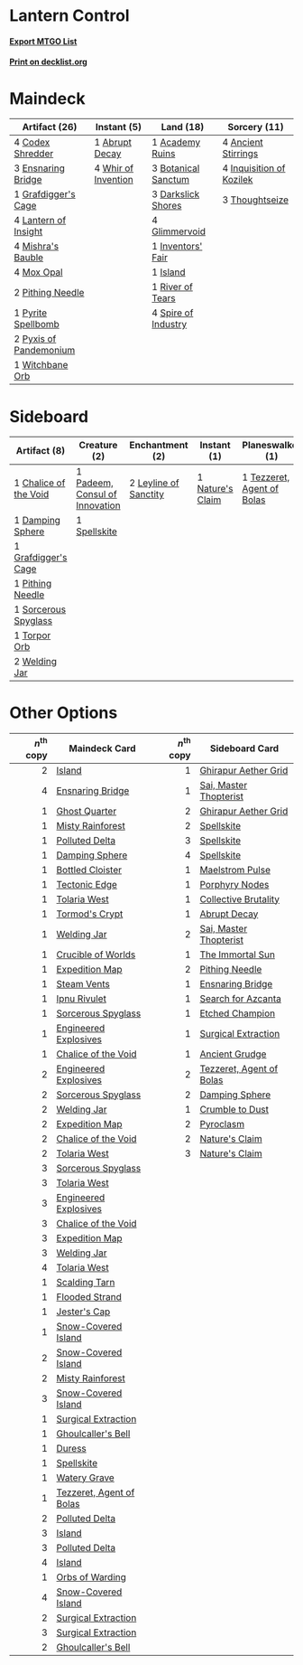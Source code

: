 # Lantern Control

#### [Export MTGO List](../collection/Lantern%20Control/Lantern%20Control.txt)
#### [Print on decklist.org](http://decklist.org/?deckmain=1%09Abrupt%20Decay%0A1%09Academy%20Ruins%0A4%09Ancient%20Stirrings%0A3%09Botanical%20Sanctum%0A4%09Codex%20Shredder%0A3%09Darkslick%20Shores%0A3%09Ensnaring%20Bridge%0A4%09Glimmervoid%0A1%09Grafdigger's%20Cage%0A4%09Inquisition%20of%20Kozilek%0A1%09Inventors'%20Fair%0A1%09Island%0A4%09Lantern%20of%20Insight%0A4%09Mishra's%20Bauble%0A4%09Mox%20Opal%0A2%09Pithing%20Needle%0A1%09Pyrite%20Spellbomb%0A2%09Pyxis%20of%20Pandemonium%0A1%09River%20of%20Tears%0A4%09Spire%20of%20Industry%0A3%09Thoughtseize%0A4%09Whir%20of%20Invention%0A1%09Witchbane%20Orb&deckside=1%09Chalice%20of%20the%20Void%0A1%09Damping%20Sphere%0A1%09Grafdigger's%20Cage%0A2%09Leyline%20of%20Sanctity%0A1%09Nature's%20Claim%0A1%09Padeem,%20Consul%20of%20Innovation%0A1%09Pithing%20Needle%0A1%09Pyroclasm%0A1%09Sorcerous%20Spyglass%0A1%09Spellskite%0A1%09Tezzeret,%20Agent%20of%20Bolas%0A1%09Torpor%20Orb%0A2%09Welding%20Jar)
# Maindeck

|                                          Artifact (26)                                          |                                         Instant (5)                                          |                                          Land (18)                                           |                                           Sorcery (11)                                            |
|-------------------------------------------------------------------------------------------------|----------------------------------------------------------------------------------------------|----------------------------------------------------------------------------------------------|---------------------------------------------------------------------------------------------------|
|4 [Codex Shredder](http://gatherer.wizards.com/Pages/Card/Details.aspx?multiverseid=253635)      |1 [Abrupt Decay](http://gatherer.wizards.com/Pages/Card/Details.aspx?multiverseid=425971)     |1 [Academy Ruins](http://gatherer.wizards.com/Pages/Card/Details.aspx?multiverseid=370424)    |4 [Ancient Stirrings](http://gatherer.wizards.com/Pages/Card/Details.aspx?multiverseid=442148)     |
|3 [Ensnaring Bridge](http://gatherer.wizards.com/Pages/Card/Details.aspx?multiverseid=442213)    |4 [Whir of Invention](http://gatherer.wizards.com/Pages/Card/Details.aspx?multiverseid=423716)|3 [Botanical Sanctum](http://gatherer.wizards.com/Pages/Card/Details.aspx?multiverseid=417817)|4 [Inquisition of Kozilek](http://gatherer.wizards.com/Pages/Card/Details.aspx?multiverseid=425900)|
|1 [Grafdigger's Cage](http://gatherer.wizards.com/Pages/Card/Details.aspx?multiverseid=426046)   |                                                                                              |3 [Darkslick Shores](http://gatherer.wizards.com/Pages/Card/Details.aspx?multiverseid=209400) |3 [Thoughtseize](http://gatherer.wizards.com/Pages/Card/Details.aspx?multiverseid=438676)          |
|4 [Lantern of Insight](http://gatherer.wizards.com/Pages/Card/Details.aspx?multiverseid=73927)   |                                                                                              |4 [Glimmervoid](http://gatherer.wizards.com/Pages/Card/Details.aspx?multiverseid=370425)      |                                                                                                   |
|4 [Mishra's Bauble](http://gatherer.wizards.com/Pages/Card/Details.aspx?multiverseid=438787)     |                                                                                              |1 [Inventors' Fair](http://gatherer.wizards.com/Pages/Card/Details.aspx?multiverseid=417820)  |                                                                                                   |
|4 [Mox Opal](http://gatherer.wizards.com/Pages/Card/Details.aspx?multiverseid=397719)            |                                                                                              |1 [Island](http://gatherer.wizards.com/Pages/Card/Details.aspx?multiverseid=439602)           |                                                                                                   |
|2 [Pithing Needle](http://gatherer.wizards.com/Pages/Card/Details.aspx?multiverseid=425815)      |                                                                                              |1 [River of Tears](http://gatherer.wizards.com/Pages/Card/Details.aspx?multiverseid=438812)   |                                                                                                   |
|1 [Pyrite Spellbomb](http://gatherer.wizards.com/Pages/Card/Details.aspx?multiverseid=370512)    |                                                                                              |4 [Spire of Industry](http://gatherer.wizards.com/Pages/Card/Details.aspx?multiverseid=423851)|                                                                                                   |
|2 [Pyxis of Pandemonium](http://gatherer.wizards.com/Pages/Card/Details.aspx?multiverseid=373669)|                                                                                              |                                                                                              |                                                                                                   |
|1 [Witchbane Orb](http://gatherer.wizards.com/Pages/Card/Details.aspx?multiverseid=233240)       |                                                                                              |                                                                                              |                                                                                                   |


# Sideboard

|                                          Artifact (8)                                          |                                              Creature (2)                                               |                                        Enchantment (2)                                         |                                        Instant (1)                                        |                                          Planeswalker (1)                                           |                                    Sorcery (1)                                     |
|------------------------------------------------------------------------------------------------|---------------------------------------------------------------------------------------------------------|------------------------------------------------------------------------------------------------|-------------------------------------------------------------------------------------------|-----------------------------------------------------------------------------------------------------|------------------------------------------------------------------------------------|
|1 [Chalice of the Void](http://gatherer.wizards.com/Pages/Card/Details.aspx?multiverseid=370411)|1 [Padeem, Consul of Innovation](http://gatherer.wizards.com/Pages/Card/Details.aspx?multiverseid=417632)|2 [Leyline of Sanctity](http://gatherer.wizards.com/Pages/Card/Details.aspx?multiverseid=397677)|1 [Nature's Claim](http://gatherer.wizards.com/Pages/Card/Details.aspx?multiverseid=438743)|1 [Tezzeret, Agent of Bolas](http://gatherer.wizards.com/Pages/Card/Details.aspx?multiverseid=214065)|1 [Pyroclasm](http://gatherer.wizards.com/Pages/Card/Details.aspx?multiverseid=4354)|
|1 [Damping Sphere](http://gatherer.wizards.com/Pages/Card/Details.aspx?multiverseid=443101)     |1 [Spellskite](http://gatherer.wizards.com/Pages/Card/Details.aspx?multiverseid=397743)                  |                                                                                                |                                                                                           |                                                                                                     |                                                                                    |
|1 [Grafdigger's Cage](http://gatherer.wizards.com/Pages/Card/Details.aspx?multiverseid=426046)  |                                                                                                         |                                                                                                |                                                                                           |                                                                                                     |                                                                                    |
|1 [Pithing Needle](http://gatherer.wizards.com/Pages/Card/Details.aspx?multiverseid=425815)     |                                                                                                         |                                                                                                |                                                                                           |                                                                                                     |                                                                                    |
|1 [Sorcerous Spyglass](http://gatherer.wizards.com/Pages/Card/Details.aspx?multiverseid=435407) |                                                                                                         |                                                                                                |                                                                                           |                                                                                                     |                                                                                    |
|1 [Torpor Orb](http://gatherer.wizards.com/Pages/Card/Details.aspx?multiverseid=233069)         |                                                                                                         |                                                                                                |                                                                                           |                                                                                                     |                                                                                    |
|2 [Welding Jar](http://gatherer.wizards.com/Pages/Card/Details.aspx?multiverseid=48328)         |                                                                                                         |                                                                                                |                                                                                           |                                                                                                     |                                                                                    |


# Other Options

|*n*<sup>th</sup> copy|                                           Maindeck Card                                           |*n*<sup>th</sup> copy|                                          Sideboard Card                                           |
|--------------------:|---------------------------------------------------------------------------------------------------|--------------------:|---------------------------------------------------------------------------------------------------|
|                    2|[Island](http://gatherer.wizards.com/Pages/Card/Details.aspx?multiverseid=439602)                  |                    1|[Ghirapur Aether Grid](http://gatherer.wizards.com/Pages/Card/Details.aspx?multiverseid=398517)    |
|                    4|[Ensnaring Bridge](http://gatherer.wizards.com/Pages/Card/Details.aspx?multiverseid=442213)        |                    1|[Sai, Master Thopterist](http://gatherer.wizards.com/Pages/Card/Details.aspx?multiverseid=447205)  |
|                    1|[Ghost Quarter](http://gatherer.wizards.com/Pages/Card/Details.aspx?multiverseid=430470)           |                    2|[Ghirapur Aether Grid](http://gatherer.wizards.com/Pages/Card/Details.aspx?multiverseid=398517)    |
|                    1|[Misty Rainforest](http://gatherer.wizards.com/Pages/Card/Details.aspx?multiverseid=426065)        |                    2|[Spellskite](http://gatherer.wizards.com/Pages/Card/Details.aspx?multiverseid=397743)              |
|                    1|[Polluted Delta](http://gatherer.wizards.com/Pages/Card/Details.aspx?multiverseid=405104)          |                    3|[Spellskite](http://gatherer.wizards.com/Pages/Card/Details.aspx?multiverseid=397743)              |
|                    1|[Damping Sphere](http://gatherer.wizards.com/Pages/Card/Details.aspx?multiverseid=443101)          |                    4|[Spellskite](http://gatherer.wizards.com/Pages/Card/Details.aspx?multiverseid=397743)              |
|                    1|[Bottled Cloister](http://gatherer.wizards.com/Pages/Card/Details.aspx?multiverseid=89018)         |                    1|[Maelstrom Pulse](http://gatherer.wizards.com/Pages/Card/Details.aspx?multiverseid=370521)         |
|                    1|[Tectonic Edge](http://gatherer.wizards.com/Pages/Card/Details.aspx?multiverseid=409575)           |                    1|[Porphyry Nodes](http://gatherer.wizards.com/Pages/Card/Details.aspx?multiverseid=124470)          |
|                    1|[Tolaria West](http://gatherer.wizards.com/Pages/Card/Details.aspx?multiverseid=416755)            |                    1|[Collective Brutality](http://gatherer.wizards.com/Pages/Card/Details.aspx?multiverseid=414380)    |
|                    1|[Tormod's Crypt](http://gatherer.wizards.com/Pages/Card/Details.aspx?multiverseid=389723)          |                    1|[Abrupt Decay](http://gatherer.wizards.com/Pages/Card/Details.aspx?multiverseid=425971)            |
|                    1|[Welding Jar](http://gatherer.wizards.com/Pages/Card/Details.aspx?multiverseid=48328)              |                    2|[Sai, Master Thopterist](http://gatherer.wizards.com/Pages/Card/Details.aspx?multiverseid=447205)  |
|                    1|[Crucible of Worlds](http://gatherer.wizards.com/Pages/Card/Details.aspx?multiverseid=420598)      |                    1|[The Immortal Sun](http://gatherer.wizards.com/Pages/Card/Details.aspx?multiverseid=439844)        |
|                    1|[Expedition Map](http://gatherer.wizards.com/Pages/Card/Details.aspx?multiverseid=397742)          |                    2|[Pithing Needle](http://gatherer.wizards.com/Pages/Card/Details.aspx?multiverseid=425815)          |
|                    1|[Steam Vents](http://gatherer.wizards.com/Pages/Card/Details.aspx?multiverseid=405109)             |                    1|[Ensnaring Bridge](http://gatherer.wizards.com/Pages/Card/Details.aspx?multiverseid=442213)        |
|                    1|[Ipnu Rivulet](http://gatherer.wizards.com/Pages/Card/Details.aspx?multiverseid=430869)            |                    1|[Search for Azcanta](http://gatherer.wizards.com/Pages/Card/Details.aspx?multiverseid=435226)      |
|                    1|[Sorcerous Spyglass](http://gatherer.wizards.com/Pages/Card/Details.aspx?multiverseid=435407)      |                    1|[Etched Champion](http://gatherer.wizards.com/Pages/Card/Details.aspx?multiverseid=397710)         |
|                    1|[Engineered Explosives](http://gatherer.wizards.com/Pages/Card/Details.aspx?multiverseid=370549)   |                    1|[Surgical Extraction](http://gatherer.wizards.com/Pages/Card/Details.aspx?multiverseid=397706)     |
|                    1|[Chalice of the Void](http://gatherer.wizards.com/Pages/Card/Details.aspx?multiverseid=370411)     |                    1|[Ancient Grudge](http://gatherer.wizards.com/Pages/Card/Details.aspx?multiverseid=425913)          |
|                    2|[Engineered Explosives](http://gatherer.wizards.com/Pages/Card/Details.aspx?multiverseid=370549)   |                    2|[Tezzeret, Agent of Bolas](http://gatherer.wizards.com/Pages/Card/Details.aspx?multiverseid=214065)|
|                    2|[Sorcerous Spyglass](http://gatherer.wizards.com/Pages/Card/Details.aspx?multiverseid=435407)      |                    2|[Damping Sphere](http://gatherer.wizards.com/Pages/Card/Details.aspx?multiverseid=443101)          |
|                    2|[Welding Jar](http://gatherer.wizards.com/Pages/Card/Details.aspx?multiverseid=48328)              |                    1|[Crumble to Dust](http://gatherer.wizards.com/Pages/Card/Details.aspx?multiverseid=401850)         |
|                    2|[Expedition Map](http://gatherer.wizards.com/Pages/Card/Details.aspx?multiverseid=397742)          |                    2|[Pyroclasm](http://gatherer.wizards.com/Pages/Card/Details.aspx?multiverseid=4354)                 |
|                    2|[Chalice of the Void](http://gatherer.wizards.com/Pages/Card/Details.aspx?multiverseid=370411)     |                    2|[Nature's Claim](http://gatherer.wizards.com/Pages/Card/Details.aspx?multiverseid=438743)          |
|                    2|[Tolaria West](http://gatherer.wizards.com/Pages/Card/Details.aspx?multiverseid=416755)            |                    3|[Nature's Claim](http://gatherer.wizards.com/Pages/Card/Details.aspx?multiverseid=438743)          |
|                    3|[Sorcerous Spyglass](http://gatherer.wizards.com/Pages/Card/Details.aspx?multiverseid=435407)      |                     |                                                                                                   |
|                    3|[Tolaria West](http://gatherer.wizards.com/Pages/Card/Details.aspx?multiverseid=416755)            |                     |                                                                                                   |
|                    3|[Engineered Explosives](http://gatherer.wizards.com/Pages/Card/Details.aspx?multiverseid=370549)   |                     |                                                                                                   |
|                    3|[Chalice of the Void](http://gatherer.wizards.com/Pages/Card/Details.aspx?multiverseid=370411)     |                     |                                                                                                   |
|                    3|[Expedition Map](http://gatherer.wizards.com/Pages/Card/Details.aspx?multiverseid=397742)          |                     |                                                                                                   |
|                    3|[Welding Jar](http://gatherer.wizards.com/Pages/Card/Details.aspx?multiverseid=48328)              |                     |                                                                                                   |
|                    4|[Tolaria West](http://gatherer.wizards.com/Pages/Card/Details.aspx?multiverseid=416755)            |                     |                                                                                                   |
|                    1|[Scalding Tarn](http://gatherer.wizards.com/Pages/Card/Details.aspx?multiverseid=426069)           |                     |                                                                                                   |
|                    1|[Flooded Strand](http://gatherer.wizards.com/Pages/Card/Details.aspx?multiverseid=405098)          |                     |                                                                                                   |
|                    1|[Jester's Cap](http://gatherer.wizards.com/Pages/Card/Details.aspx?multiverseid=212627)            |                     |                                                                                                   |
|                    1|[Snow-Covered Island](http://gatherer.wizards.com/Pages/Card/Details.aspx?multiverseid=184813)     |                     |                                                                                                   |
|                    2|[Snow-Covered Island](http://gatherer.wizards.com/Pages/Card/Details.aspx?multiverseid=184813)     |                     |                                                                                                   |
|                    2|[Misty Rainforest](http://gatherer.wizards.com/Pages/Card/Details.aspx?multiverseid=426065)        |                     |                                                                                                   |
|                    3|[Snow-Covered Island](http://gatherer.wizards.com/Pages/Card/Details.aspx?multiverseid=184813)     |                     |                                                                                                   |
|                    1|[Surgical Extraction](http://gatherer.wizards.com/Pages/Card/Details.aspx?multiverseid=397706)     |                     |                                                                                                   |
|                    1|[Ghoulcaller's Bell](http://gatherer.wizards.com/Pages/Card/Details.aspx?multiverseid=237362)      |                     |                                                                                                   |
|                    1|[Duress](http://gatherer.wizards.com/Pages/Card/Details.aspx?multiverseid=270465)                  |                     |                                                                                                   |
|                    1|[Spellskite](http://gatherer.wizards.com/Pages/Card/Details.aspx?multiverseid=397743)              |                     |                                                                                                   |
|                    1|[Watery Grave](http://gatherer.wizards.com/Pages/Card/Details.aspx?multiverseid=405114)            |                     |                                                                                                   |
|                    1|[Tezzeret, Agent of Bolas](http://gatherer.wizards.com/Pages/Card/Details.aspx?multiverseid=214065)|                     |                                                                                                   |
|                    2|[Polluted Delta](http://gatherer.wizards.com/Pages/Card/Details.aspx?multiverseid=405104)          |                     |                                                                                                   |
|                    3|[Island](http://gatherer.wizards.com/Pages/Card/Details.aspx?multiverseid=439602)                  |                     |                                                                                                   |
|                    3|[Polluted Delta](http://gatherer.wizards.com/Pages/Card/Details.aspx?multiverseid=405104)          |                     |                                                                                                   |
|                    4|[Island](http://gatherer.wizards.com/Pages/Card/Details.aspx?multiverseid=439602)                  |                     |                                                                                                   |
|                    1|[Orbs of Warding](http://gatherer.wizards.com/Pages/Card/Details.aspx?multiverseid=398551)         |                     |                                                                                                   |
|                    4|[Snow-Covered Island](http://gatherer.wizards.com/Pages/Card/Details.aspx?multiverseid=184813)     |                     |                                                                                                   |
|                    2|[Surgical Extraction](http://gatherer.wizards.com/Pages/Card/Details.aspx?multiverseid=397706)     |                     |                                                                                                   |
|                    3|[Surgical Extraction](http://gatherer.wizards.com/Pages/Card/Details.aspx?multiverseid=397706)     |                     |                                                                                                   |
|                    2|[Ghoulcaller's Bell](http://gatherer.wizards.com/Pages/Card/Details.aspx?multiverseid=237362)      |                     |                                                                                                   |

